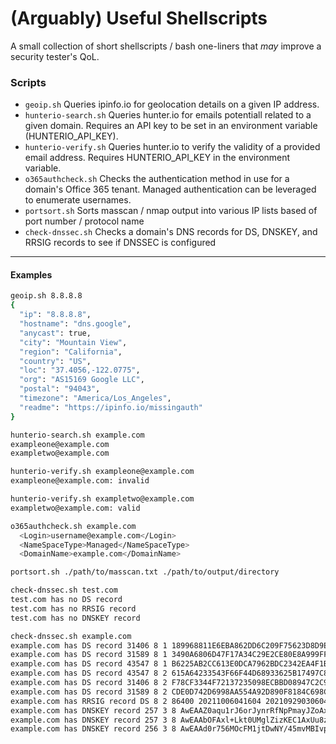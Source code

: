 (Arguably) Useful Shellscripts
=================================
A small collection of short shellscripts / bash one-liners that *may* improve a security tester's QoL.

### Scripts
* `geoip.sh` Queries ipinfo.io for geolocation details on a given IP address.
* `hunterio-search.sh` Queries hunter.io for emails potentiall related to a given domain. Requires an API key to be set in an environment variable (HUNTERIO_API_KEY).
* `hunterio-verify.sh` Queries hunter.io to verify the validity of a provided email address. Requires HUNTERIO_API_KEY in the environment variable.
* `o365authcheck.sh` Checks the authentication method in use for a domain's Office 365 tenant. Managed authentication can be leveraged to enumerate usernames.
* `portsort.sh` Sorts masscan / nmap output into various IP lists based of port number / protocol name
* `check-dnssec.sh` Checks a domain's DNS records for DS, DNSKEY, and RRSIG records to see if DNSSEC is configured
---

#### Examples
```bash
geoip.sh 8.8.8.8
{
  "ip": "8.8.8.8",
  "hostname": "dns.google",
  "anycast": true,
  "city": "Mountain View",
  "region": "California",
  "country": "US",
  "loc": "37.4056,-122.0775",
  "org": "AS15169 Google LLC",
  "postal": "94043",
  "timezone": "America/Los_Angeles",
  "readme": "https://ipinfo.io/missingauth"
}
```

```bash
hunterio-search.sh example.com
exampleone@example.com
exampletwo@example.com
```

```bash
hunterio-verify.sh exampleone@example.com
exampleone@example.com: invalid

hunterio-verify.sh exampletwo@example.com
exampletwo@example.com: valid
```

```bash
o365authcheck.sh example.com
  <Login>username@example.com</Login>
  <NameSpaceType>Managed</NameSpaceType>
  <DomainName>example.com</DomainName>
```

```bash
portsort.sh ./path/to/masscan.txt ./path/to/output/directory
```
```bash
check-dnssec.sh test.com
test.com has no DS record
test.com has no RRSIG record
test.com has no DNSKEY record

check-dnssec.sh example.com
example.com has DS record 31406 8 1 189968811E6EBA862DD6C209F75623D8D9ED9142
example.com has DS record 31589 8 1 3490A6806D47F17A34C29E2CE80E8A999FFBE4BE
example.com has DS record 43547 8 1 B6225AB2CC613E0DCA7962BDC2342EA4F1B56083
example.com has DS record 43547 8 2 615A64233543F66F44D68933625B17497C89A70E858ED76A2145997E DF96A918
example.com has DS record 31406 8 2 F78CF3344F72137235098ECBBD08947C2C9001C7F6A085A17F518B5D 8F6B916D
example.com has DS record 31589 8 2 CDE0D742D6998AA554A92D890F8184C698CFAC8A26FA59875A990C03 E576343C
example.com has RRSIG record DS 8 2 86400 20211006041604 20210929030604 39343 com. SesDgMyKkKtREdNP+0LMWAch0Iy7EJ4I3+uEO7Phs/aHFtByUMukwELw QkRxL9fbzVx6TYyO3Nu284vnEj93yTLM5ePLizI00p/eC0KrW0aJGO2E TH4cLLQysmhRqsT4fcQo8fcmTBBDttnURkpAUzDKRkLXLdgf3lDUU139 gA87NZbaICssplR3xXgHhLzrpZt04zh1PeCBkxF0GzePJA==
example.com has DNSKEY record 257 3 8 AwEAAZ0aqu1rJ6orJynrRfNpPmayJZoAx9Ic2/Rl9VQWLMHyjxxem3VU SoNUIFXERQbj0A9Ogp0zDM9YIccKLRd6LmWiDCt7UJQxVdD+heb5Ec4q lqGmyX9MDabkvX2NvMwsUecbYBq8oXeTT9LRmCUt9KUt/WOi6DKECxoG /bWTykrXyBR8elD+SQY43OAVjlWrVltHxgp4/rhBCvRbmdflunaPIgu2 7eE2U4myDSLT8a4A0rB5uHG4PkOa9dIRs9y00M2mWf4lyPee7vi5few2 dbayHXmieGcaAHrx76NGAABeY393xjlmDNcUkF1gpNWUla4fWZbbaYQz A93mLdrng+M=
example.com has DNSKEY record 257 3 8 AwEAAbOFAxl+Lkt0UMglZizKEC1AxUu8zlj65KYatR5wBWMrh18TYzK/ ig6Y1t5YTWCO68bynorpNu9fqNFALX7bVl9/gybA0v0EhF+dgXmoUfRX 7ksMGgBvtfa2/Y9a3klXNLqkTszIQ4PEMVCjtryl19Be9/PkFeC9ITjg MRQsQhmB39eyMYnal+f3bUxKk4fq7cuEU0dbRpue4H/N6jPucXWOwiMA kTJhghqgy+o9FfIp+tR/emKao94/wpVXDcPf5B18j7xz2SvTTxiuqCzC MtsxnikZHcoh1j4g+Y1B8zIMIvrEM+pZGhh/Yuf4RwCBgaYCi9hpiMWV vS4WBzx0/lU=
example.com has DNSKEY record 256 3 8 AwEAAd0r756MOcFM1jtDwNY/45mvMBIvpnxz7X7pIZ/KzhFuBQ8n7Wlo KUCvlrlF6hljlsO0dXDJUvY9N1Q+kjWGTVQjXRHwEngIfU8cVwOraYoM bIcp9ty0hSXqgijNu7sVVRrWfhsfyFI82AFMjXpoKwyaMUe8/VT4OUkl E5gdYXAR
```
